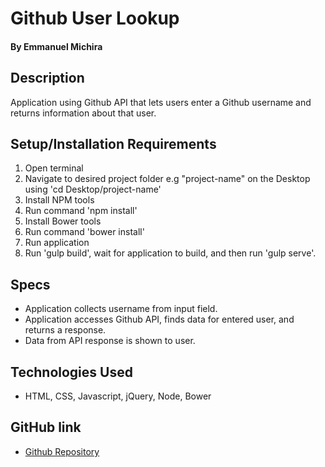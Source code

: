 # Github User Lookup #

#### By Emmanuel Michira ####

## Description ##

Application using Github API that lets users enter a Github username and returns information about that user.

## Setup/Installation Requirements ##

1. Open terminal
2. Navigate to desired project folder e.g "project-name" on the Desktop using 'cd Desktop/project-name'
3. Install NPM tools
4. Run command 'npm install'
5. Install Bower tools
6. Run command 'bower install'
7. Run application
8. Run 'gulp build', wait for application to build, and then run 'gulp serve'.

## Specs ##

* Application collects username from input field.
* Application accesses Github API, finds data for entered user, and returns a response.
* Data from API response is shown to user.

## Technologies Used ##

* HTML, CSS, Javascript, jQuery, Node, Bower

## GitHub link ##

* [Github Repository](https://github.com/emichira/gitHubUser)
